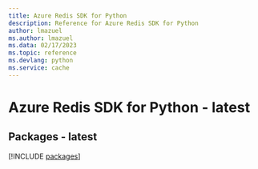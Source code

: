 ```yaml
---
title: Azure Redis SDK for Python
description: Reference for Azure Redis SDK for Python
author: lmazuel
ms.author: lmazuel
ms.data: 02/17/2023
ms.topic: reference
ms.devlang: python
ms.service: cache
---
```

# Azure Redis SDK for Python - latest
## Packages - latest
[!INCLUDE [packages](redis-index.md)]